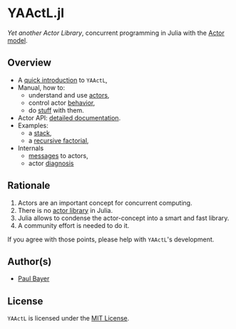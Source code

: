 # YAActL.jl

*Yet another Actor Library*, concurrent programming in Julia with the [Actor model](https://en.wikipedia.org/wiki/Actor_model).

## Overview

- A [quick introduction](intro.md) to `YAActL`,
- Manual, how to:
    - understand and use [actors](actors.md),
    - control actor [behavior](behavior.md),
    - do [stuff](patterns.md) with them.
- Actor API: [detailed documentation](api.md).
- Examples:
    - a [stack](examples/stack.md),
    - a [recursive factorial](examples/factorial.md),
- Internals
    - [messages](messages.md) to actors,
    - actor [diagnosis](diagnosis.md)

## Rationale

1. Actors are an important concept for concurrent computing.
2. There is no [actor library](https://en.wikipedia.org/wiki/Actor_model#Actor_libraries_and_frameworks) in Julia.
3. Julia allows to condense the actor-concept into a  smart and fast library.
4. A community effort is needed to do it.

If you agree with those points, please help with  `YAActL`'s development.

## Author(s)

- [Paul Bayer](https://github.com/pbayer)

## License

`YAActL` is licensed under the [MIT License](https://github.com/pbayer/YAActL.jl/blob/master/LICENSE).
